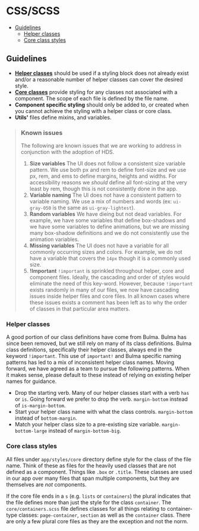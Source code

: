 # CSS/SCSS

<!-- START doctoc generated TOC please keep comment here to allow auto update -->
<!-- DON'T EDIT THIS SECTION, INSTEAD RE-RUN doctoc TO UPDATE -->

- [Guidelines](#guidelines)
  - [Helper classes](#helper-classes)
  - [Core class styles](#core-class-styles)

<!-- END doctoc generated TOC please keep comment here to allow auto update -->

## Guidelines

- [**Helper classes**](#helper-classes) should be used if a styling block does not already exist and/or a reasonable number of helper classes can cover the desired style.
- [**Core classes**](#core-class-styles) provide styling for any classes not associated with a component. The scope of each file is defined by the file name.
- **Component specific styling** should only be added to, or created when you cannot achieve the styling with a helper class or core class.
- **Utils'** files define mixins, and variables. 

> ### Known issues
> The following are known issues that we are working to address in conjunction with the adoption of HDS.
> 1. **Size variables** The UI does not follow a consistent size variable pattern. We use both px and rem to define font-size and we use px, rem, and ems to define margins, heights and widths. For accessibility reasons we _should_ define all font-sizing at the very least by rem, though this is not consistently done in the app.
> 2. **Variable naming** The UI does not have a consistent pattern to variable naming. We use a mix of numbers and words (ex: `ui-gray-050` is the same as `ui-gray-lightest`).
> 3. **Random variables** We have dieing but not dead variables. For example, we have some variables that define box-shadows and we have some variables to define animations, but we are missing many box-shadow definitions and we do not consistently use the animation variables.
> 4. **Missing variables** The UI does not have a variable for all commonly occurring sizes and colors. For example, we do not have a variable that covers the `14px` though it is a commonly used size.
> 5. **!Important** `!important` is sprinkled throughout helper, core and component files. Ideally, the cascading and order of styles would eliminate the need of this key-word. However, because `!important` exists randomly in many of our files, we now have cascading issues inside helper files and core files. In all known cases where these issues exists a comment has been left as to why the order of classes in that particular area matters.

### Helper classes

A good portion of our class definitions have come from Bulma. Bulma has since been removed, but we still rely on many of its class definitions. Bulma class definitions, specifically their helper classes, always end in the keyword  `!important`. This use of `important!` and Bulma specific naming patterns has led to a mix of inconsistent helper class names. Moving forward, we have agreed as a team to pursue the following patterns. When it makes sense, please default to these instead of relying on existing helper names for guidance.

- Drop the starting verb. Many of our helper classes start with a verb `has` or `is`. Going forward we prefer to drop the verb. `margin-bottom` instead of `is-margin-bottom`.
- Start your helper class name with what the class controls. `margin-bottom` instead of `bottom-margin`.
- Match your helper class size to a pre-existing size variable. `margin-bottom-large` instead of `margin-bottom-big`.

### Core class styles

All files under `app/styles/core` directory define style for the class of the file name. Think of these as files for the heavily used classes that are not defined as a component. Things like `.box` or `.title`. These classes are used in our app over many files that span multiple components, but they are themselves are _not_ components.

If the core file ends in a `s` (e.g. `lists` or `containers`) the plural indicates that the file defines more than just the style for the class `container`. The `core/containers.scss` file defines classes for all things relating to container-type classes: `page-container`, `section` as well as the `container` class. There are only a few plural core files as they are the exception and not the norm.
